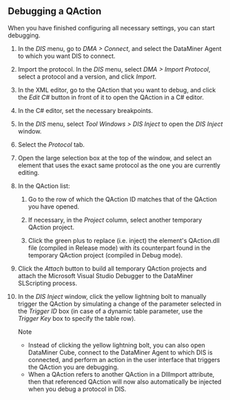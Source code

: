 ## Debugging a QAction

When you have finished configuring all necessary settings, you can start debugging.

1. In the *DIS* menu, go to *DMA \> Connect*, and select the DataMiner Agent to which you want DIS to connect.

2. Import the protocol. In the *DIS* menu, select *DMA \> Import Protocol*, select a protocol and a version, and click *Import*.

3. In the XML editor, go to the QAction that you want to debug, and click the *Edit C#* button in front of it to open the QAction in a C# editor.

4. In the C# editor, set the necessary breakpoints.

5. In the *DIS* menu, select *Tool Windows \> DIS Inject* to open the *DIS Inject* window.

6. Select the *Protocol* tab.

7. Open the large selection box at the top of the window, and select an element that uses the exact same protocol as the one you are currently editing.

8. In the QAction list:

    1. Go to the row of which the QAction ID matches that of the QAction you have opened.

    2. If necessary, in the *Project* column, select another temporary QAction project.

    3. Click the green plus to replace (i.e. inject) the element's QAction.dll file (compiled in Release mode) with its counterpart found in the temporary QAction project (compiled in Debug mode).

9. Click the *Attach* button to build all temporary QAction projects and attach the Microsoft Visual Studio Debugger to the DataMiner SLScripting process.

10. In the *DIS Inject* window, click the yellow lightning bolt to manually trigger the QAction by simulating a change of the parameter selected in the *Trigger ID* box (in case of a dynamic table parameter, use the *Trigger Key* box to specify the table row).

    > [!NOTE]
    > -  Instead of clicking the yellow lightning bolt, you can also open DataMiner Cube, connect to the DataMiner Agent to which DIS is connected, and perform an action in the user interface that triggers the QAction you are debugging.
    > -  When a QAction refers to another QAction in a DllImport attribute, then that referenced QAction will now also automatically be injected when you debug a protocol in DIS.
    >

